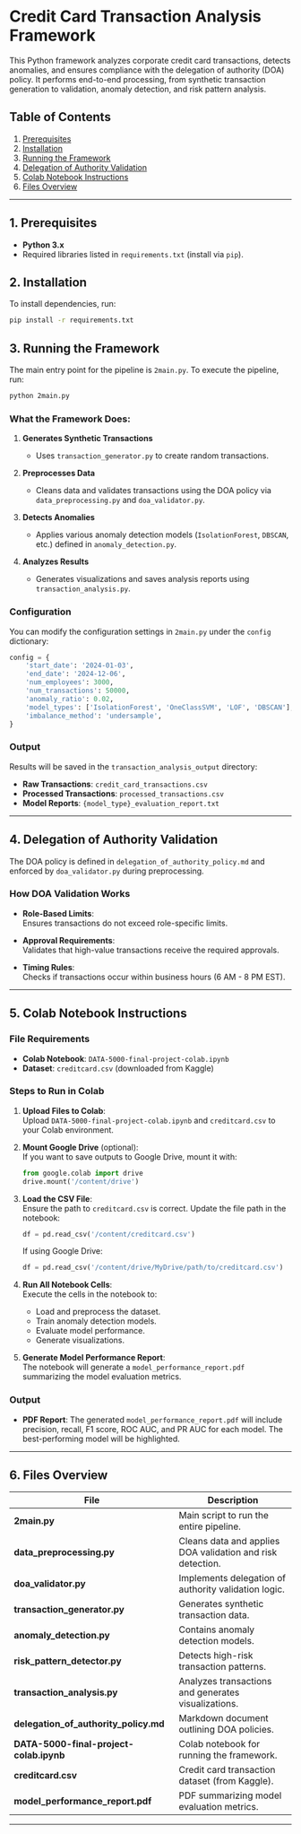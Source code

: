 # Credit Card Transaction Analysis Framework

This Python framework analyzes corporate credit card transactions, detects anomalies, and ensures compliance with the delegation of authority (DOA) policy. It performs end-to-end processing, from synthetic transaction generation to validation, anomaly detection, and risk pattern analysis.

## Table of Contents

1. [Prerequisites](#prerequisites)  
2. [Installation](#installation)  
3. [Running the Framework](#running-the-framework)  
4. [Delegation of Authority Validation](#delegation-of-authority-validation)  
5. [Colab Notebook Instructions](#colab-notebook-instructions)  
6. [Files Overview](#files-overview)  

---

## 1. Prerequisites

- **Python 3.x**  
- Required libraries listed in `requirements.txt` (install via `pip`).  

## 2. Installation

To install dependencies, run:

```bash
pip install -r requirements.txt
```

## 3. Running the Framework

The main entry point for the pipeline is `2main.py`. To execute the pipeline, run:

```bash
python 2main.py
```

### What the Framework Does:

1. **Generates Synthetic Transactions**  
   - Uses `transaction_generator.py` to create random transactions.
   
2. **Preprocesses Data**  
   - Cleans data and validates transactions using the DOA policy via `data_preprocessing.py` and `doa_validator.py`.

3. **Detects Anomalies**  
   - Applies various anomaly detection models (`IsolationForest`, `DBSCAN`, etc.) defined in `anomaly_detection.py`.

4. **Analyzes Results**  
   - Generates visualizations and saves analysis reports using `transaction_analysis.py`.

### Configuration

You can modify the configuration settings in `2main.py` under the `config` dictionary:

```python
config = {
    'start_date': '2024-01-03',
    'end_date': '2024-12-06',
    'num_employees': 3000,
    'num_transactions': 50000,
    'anomaly_ratio': 0.02,
    'model_types': ['IsolationForest', 'OneClassSVM', 'LOF', 'DBSCAN'],
    'imbalance_method': 'undersample',
}
```

### Output

Results will be saved in the `transaction_analysis_output` directory:

- **Raw Transactions**: `credit_card_transactions.csv`  
- **Processed Transactions**: `processed_transactions.csv`  
- **Model Reports**: `{model_type}_evaluation_report.txt`  

---

## 4. Delegation of Authority Validation

The DOA policy is defined in `delegation_of_authority_policy.md` and enforced by `doa_validator.py` during preprocessing.

### How DOA Validation Works

- **Role-Based Limits**:  
  Ensures transactions do not exceed role-specific limits.

- **Approval Requirements**:  
  Validates that high-value transactions receive the required approvals.

- **Timing Rules**:  
  Checks if transactions occur within business hours (6 AM - 8 PM EST).

---

## 5. Colab Notebook Instructions

### File Requirements

- **Colab Notebook**: `DATA-5000-final-project-colab.ipynb`  
- **Dataset**: `creditcard.csv` (downloaded from Kaggle)  

### Steps to Run in Colab

1. **Upload Files to Colab**:  
   Upload `DATA-5000-final-project-colab.ipynb` and `creditcard.csv` to your Colab environment.

2. **Mount Google Drive** (optional):  
   If you want to save outputs to Google Drive, mount it with:

   ```python
   from google.colab import drive
   drive.mount('/content/drive')
   ```

3. **Load the CSV File**:  
   Ensure the path to `creditcard.csv` is correct. Update the file path in the notebook:

   ```python
   df = pd.read_csv('/content/creditcard.csv')
   ```

   If using Google Drive:

   ```python
   df = pd.read_csv('/content/drive/MyDrive/path/to/creditcard.csv')
   ```

4. **Run All Notebook Cells**:  
   Execute the cells in the notebook to:

   - Load and preprocess the dataset.  
   - Train anomaly detection models.  
   - Evaluate model performance.  
   - Generate visualizations.  

5. **Generate Model Performance Report**:  
   The notebook will generate a `model_performance_report.pdf` summarizing the model evaluation metrics.

### Output

- **PDF Report**: The generated `model_performance_report.pdf` will include precision, recall, F1 score, ROC AUC, and PR AUC for each model. The best-performing model will be highlighted.

---

## 6. Files Overview

| **File**                  | **Description**                                           |
|----------------------------|-----------------------------------------------------------|
| **2main.py**              | Main script to run the entire pipeline.                   |
| **data_preprocessing.py** | Cleans data and applies DOA validation and risk detection.|
| **doa_validator.py**      | Implements delegation of authority validation logic.      |
| **transaction_generator.py** | Generates synthetic transaction data.                   |
| **anomaly_detection.py**  | Contains anomaly detection models.                        |
| **risk_pattern_detector.py** | Detects high-risk transaction patterns.                |
| **transaction_analysis.py** | Analyzes transactions and generates visualizations.     |
| **delegation_of_authority_policy.md** | Markdown document outlining DOA policies.     |
| **DATA-5000-final-project-colab.ipynb** | Colab notebook for running the framework.   |
| **creditcard.csv**        | Credit card transaction dataset (from Kaggle).            |
| **model_performance_report.pdf** | PDF summarizing model evaluation metrics.          |

---

